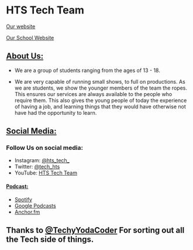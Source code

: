 # HTS Tech Team

[Our website](https://HTS-Tech-Team.github.io)

[Our School Website](https://www.holytrinity.w-sussex.sch.uk/)

## [About Us:](https://hts-tech-team.github.io/about)
- We are a group of students ranging from the ages of 13 - 18.

- We are very capable of running small shows, to full on productions. As we are students, we show the younger members of the team the ropes. This ensures our services are always available to the people who require them. This also gives the young people of today the experience of having a job, and learning things that they would have otherwise not have had the opportunity to learn.


## [Social Media:](https://hts-tech-team.github.io/social)
### Follow Us on social media:
- Instagram: [@hts_tech_](https://www.instagram.com/hts_tech_/)
- Twitter: [@tech_hts](https://twitter.com/tech_hts)
- YouTube: [HTS Tech Team](https://www.youtube.com/channel/UC23t4OU3liel2eaBAW9ON-w)

#### [Podcast:](https://hts-tech-team.github.io/podcasts)
- [Spotify](https://open.spotify.com/show/3pWpLrGqxlafuMFpEu8hcT)
- [Google Podcasts](https://podcasts.google.com/feed/aHR0cHM6Ly9hbmNob3IuZm0vcy80NDJiZmNmYy9wb2RjYXN0L3Jzcw?sa=X&ved=0CAIQ9sEGahcKEwiIg6a86svtAhUAAAAAHQAAAAAQGg)
- [Anchor.fm](https://anchor.fm/hts-tech-team/)


## Thanks to [@TechyYodaCoder](https://TechyYodaCoder.github.io) For sorting out all the Tech side of things.
